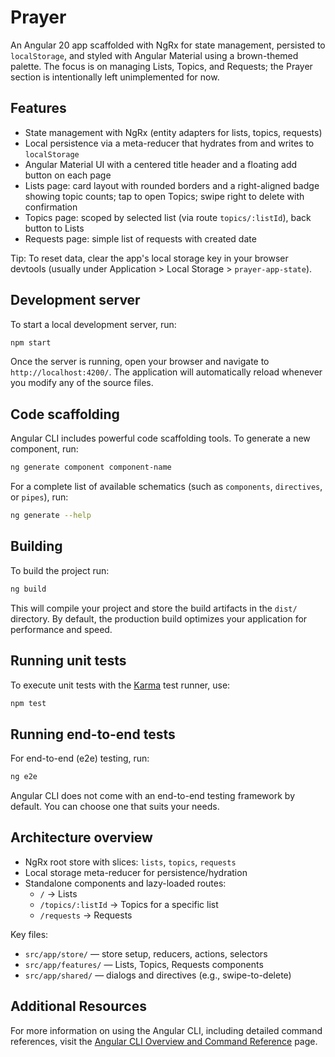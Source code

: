 # Prayer

An Angular 20 app scaffolded with NgRx for state management, persisted to `localStorage`, and styled with Angular Material using a brown-themed palette. The focus is on managing Lists, Topics, and Requests; the Prayer section is intentionally left unimplemented for now.

## Features

- State management with NgRx (entity adapters for lists, topics, requests)
- Local persistence via a meta-reducer that hydrates from and writes to `localStorage`
- Angular Material UI with a centered title header and a floating add button on each page
- Lists page: card layout with rounded borders and a right-aligned badge showing topic counts; tap to open Topics; swipe right to delete with confirmation
- Topics page: scoped by selected list (via route `topics/:listId`), back button to Lists
- Requests page: simple list of requests with created date

Tip: To reset data, clear the app's local storage key in your browser devtools (usually under Application > Local Storage > `prayer-app-state`).

## Development server

To start a local development server, run:

```bash
npm start
```

Once the server is running, open your browser and navigate to `http://localhost:4200/`. The application will automatically reload whenever you modify any of the source files.

## Code scaffolding

Angular CLI includes powerful code scaffolding tools. To generate a new component, run:

```bash
ng generate component component-name
```

For a complete list of available schematics (such as `components`, `directives`, or `pipes`), run:

```bash
ng generate --help
```

## Building

To build the project run:

```bash
ng build
```

This will compile your project and store the build artifacts in the `dist/` directory. By default, the production build optimizes your application for performance and speed.

## Running unit tests

To execute unit tests with the [Karma](https://karma-runner.github.io) test runner, use:

```bash
npm test
```

## Running end-to-end tests

For end-to-end (e2e) testing, run:

```bash
ng e2e
```

Angular CLI does not come with an end-to-end testing framework by default. You can choose one that suits your needs.

## Architecture overview

- NgRx root store with slices: `lists`, `topics`, `requests`
- Local storage meta-reducer for persistence/hydration
- Standalone components and lazy-loaded routes:
	- `/` → Lists
	- `/topics/:listId` → Topics for a specific list
	- `/requests` → Requests

Key files:

- `src/app/store/` — store setup, reducers, actions, selectors
- `src/app/features/` — Lists, Topics, Requests components
- `src/app/shared/` — dialogs and directives (e.g., swipe-to-delete)

## Additional Resources

For more information on using the Angular CLI, including detailed command references, visit the [Angular CLI Overview and Command Reference](https://angular.dev/tools/cli) page.
